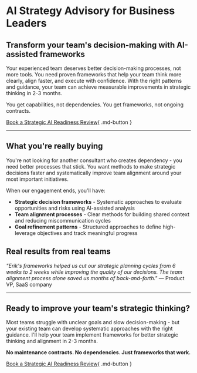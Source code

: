 # AI Strategy Advisory for Business Leaders

## Transform your team's decision-making with AI-assisted frameworks

Your experienced team deserves better decision-making processes, not more tools. You need proven frameworks that help your team think more clearly, align faster, and execute with confidence. With the right patterns and guidance, your team can achieve measurable improvements in strategic thinking in 2-3 months.

You get capabilities, not dependencies. You get frameworks, not ongoing contracts.

[Book a Strategic AI Readiness Review](https://savvycal.com/hello-from-erik/strategic-ai-review){ .md-button }

---

## What you're really buying

You're not looking for another consultant who creates dependency - you need better processes that stick. You want methods to make strategic decisions faster and systematically improve team alignment around your most important initiatives.

When our engagement ends, you'll have:

- **Strategic decision frameworks** - Systematic approaches to evaluate opportunities and risks using AI-assisted analysis
- **Team alignment processes** - Clear methods for building shared context and reducing miscommunication cycles  
- **Goal refinement patterns** - Structured approaches to define high-leverage objectives and track meaningful progress

<!-- ---

## Select clients

| Client | Contact | Challenge |
|--------|---------|-----------|
| Mid-market SaaS | VP Product | Strategic prioritization |
| Professional services | Managing Partner | Team goal alignment |
| Tech startup | CEO | Decision-making speed |
| Manufacturing | Operations Director | Process optimization |

--- -->

## Real results from real teams

*"Erik's frameworks helped us cut our strategic planning cycles from 6 weeks to 2 weeks while improving the quality of our decisions. The team alignment process alone saved us months of back-and-forth."*
— Product VP, SaaS company

<!-- *"Working with Erik gave us systematic approaches to team goal-setting that we still use 8 months later. Our leadership team finally speaks the same language."*
— CEO, Professional services

*"The decision-making frameworks Erik introduced helped us spot problems 3-4 weeks earlier than we used to. That's been huge for our project success rate."*
— Engineering Director, Tech company -->

---

## Ready to improve your team's strategic thinking?

Most teams struggle with unclear goals and slow decision-making - but your existing team can develop systematic approaches with the right guidance. I'll help your team implement frameworks for better strategic thinking and alignment in 2-3 months.

**No maintenance contracts. No dependencies. Just frameworks that work.**

[Book a Strategic AI Readiness Review](https://savvycal.com/hello-from-erik/strategic-ai-review){ .md-button }
<!-- 
---

## Investment options

**Monthly Advisory: $8,500/month**  
Bi-weekly strategy sessions, framework development, team coaching for ongoing strategic challenges

**90-Day Framework Installation: $18,500**  
Intensive engagement to install decision-making and alignment frameworks with your team

For larger organizational transformations, my minimum engagement is $35,000. If you're interested in learning more, send me an email.

Need something more focused? Check out my [Team Alignment Workshop] for specific implementation techniques. -->